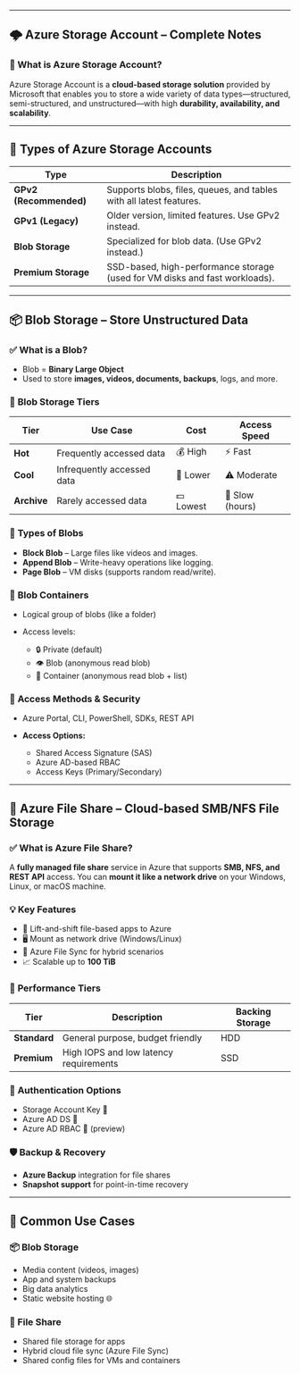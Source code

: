 
---

## 🌩️ **Azure Storage Account – Complete Notes**

### 🔹 What is Azure Storage Account?

Azure Storage Account is a **cloud-based storage solution** provided by Microsoft that enables you to store a wide variety of data types—structured, semi-structured, and unstructured—with high **durability, availability, and scalability**.

---

## 🧱 Types of Azure Storage Accounts

| Type                   | Description                                                                 |
| ---------------------- | --------------------------------------------------------------------------- |
| **GPv2 (Recommended)** | Supports blobs, files, queues, and tables with all latest features.         |
| **GPv1 (Legacy)**      | Older version, limited features. Use GPv2 instead.                          |
| **Blob Storage**       | Specialized for blob data. (Use GPv2 instead.)                              |
| **Premium Storage**    | SSD-based, high-performance storage (used for VM disks and fast workloads). |

---

## 📦 **Blob Storage – Store Unstructured Data**

### ✅ **What is a Blob?**

* Blob = **Binary Large Object**
* Used to store **images, videos, documents, backups**, logs, and more.

### 🧊 **Blob Storage Tiers**

| Tier        | Use Case                   | Cost      | Access Speed    |
| ----------- | -------------------------- | --------- | --------------- |
| **Hot**     | Frequently accessed data   | 💰 High   | ⚡ Fast          |
| **Cool**    | Infrequently accessed data | 💸 Lower  | ⚠️ Moderate     |
| **Archive** | Rarely accessed data       | 💵 Lowest | 🐢 Slow (hours) |

### 🧱 **Types of Blobs**

* **Block Blob** – Large files like videos and images.
* **Append Blob** – Write-heavy operations like logging.
* **Page Blob** – VM disks (supports random read/write).

### 📁 **Blob Containers**

* Logical group of blobs (like a folder)
* Access levels:

  * 🔒 Private (default)
  * 👁 Blob (anonymous read blob)
  * 📂 Container (anonymous read blob + list)

### 🔐 **Access Methods & Security**

* Azure Portal, CLI, PowerShell, SDKs, REST API
* **Access Options:**

  * Shared Access Signature (SAS)
  * Azure AD-based RBAC
  * Access Keys (Primary/Secondary)

---

## 📂 **Azure File Share – Cloud-based SMB/NFS File Storage**

### ✅ **What is Azure File Share?**

A **fully managed file share** service in Azure that supports **SMB, NFS, and REST API** access. You can **mount it like a network drive** on your Windows, Linux, or macOS machine.

### 💡 **Key Features**

* 🧳 Lift-and-shift file-based apps to Azure
* 🖥 Mount as network drive (Windows/Linux)
* 🔁 Azure File Sync for hybrid scenarios
* 📈 Scalable up to **100 TiB**

### 🚀 **Performance Tiers**

| Tier         | Description                            | Backing Storage |
| ------------ | -------------------------------------- | --------------- |
| **Standard** | General purpose, budget friendly       | HDD             |
| **Premium**  | High IOPS and low latency requirements | SSD             |

### 🔐 **Authentication Options**

* Storage Account Key 🔑
* Azure AD DS 🏢
* Azure AD RBAC 🔐 (preview)

### 🛡 **Backup & Recovery**

* **Azure Backup** integration for file shares
* **Snapshot support** for point-in-time recovery

---

## 🎯 **Common Use Cases**

### 📦 Blob Storage

* Media content (videos, images)
* App and system backups
* Big data analytics
* Static website hosting 🌐

### 📁 File Share

* Shared file storage for apps
* Hybrid cloud file sync (Azure File Sync)
* Shared config files for VMs and containers

